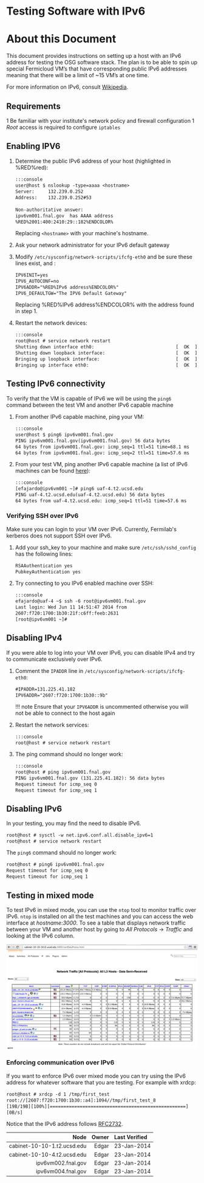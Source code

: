Testing Software with IPv6
==========================


About this Document
===================

This document provides instructions on setting up a host with an IPv6 address for testing the OSG software stack. The plan is to be able to spin up special Fermicloud VM’s that have corresponding public IPv6 addresses meaning that there will be a limit of ~15 VM’s at one time.

For more information on IPv6, consult [Wikipedia](http://en.wikipedia.org/wiki/IPv6).

Requirements
------------

1 Be familiar with your institute's network policy and firewall configuration 1 *Root* access is required to configure `iptables`

Enabling IPV6
-------------

1.  Determine the public IPv6 address of your host (highlighted in %RED%red<span class="twiki-macro ENDCOLOR">): 

        :::console
        user@host $ nslookup -type=aaaa <hostname>
        Server:     132.239.0.252      
        Address:    132.239.0.252#53      
        
        Non-authoritative answer:
        ipv6vm001.fnal.gov  has AAAA address %RED%2001:400:2410:29::182%ENDCOLOR%

    Replacing `<hostname>` with your machine's hostname.

2.  Ask your network administrator for your IPv6 default gateway
3.  Modify `/etc/sysconfig/network-scripts/ifcfg-eth0` and be sure these lines exist, and : 

        IPV6INIT=yes
        IPV6_AUTOCONF=no
        IPV6ADDR="%RED%IPv6 address%ENDCOLOR%"
        IPV6_DEFAULTGW="The IPV6 Default Gateway"

    Replacing %RED%IPv6 address%ENDCOLOR% with the address found in step 1.

4.  Restart the network devices:

        :::console
        root@host # service network restart
        Shutting down interface eth0:                              [  OK  ]
        Shutting down loopback interface:                          [  OK  ]
        Bringing up loopback interface:                            [  OK  ]
        Bringing up interface eth0:                                [  OK  ]

Testing IPv6 connectivity
-------------------------

To verify that the VM is capable of IPv6 we will be using the `ping6` command between the test VM and another IPv6 capable machine

1.  From another IPv6 capable machine, ping your VM:

        :::console
        user@host $ ping6 ipv6vm001.fnal.gov
        PING ipv6vm001.fnal.gov(ipv6vm001.fnal.gov) 56 data bytes
        64 bytes from ipv6vm001.fnal.gov: icmp_seq=1 ttl=51 time=68.1 ms
        64 bytes from ipv6vm001.fnal.gov: icmp_seq=2 ttl=51 time=57.6 ms

2.  From your test VM, ping another IPv6 capable machine (a list of IPv6 machines can be found [here](#Ipv6Vms)):

        :::console
        [efajardo@ipv6vm001 ~]# ping6 uaf-4.t2.ucsd.edu
        PING uaf-4.t2.ucsd.edu(uaf-4.t2.ucsd.edu) 56 data bytes
        64 bytes from uaf-4.t2.ucsd.edu: icmp_seq=1 ttl=51 time=57.6 ms

### Verifying SSH over IPv6

Make sure you can login to your VM over IPv6. Currently, Fermilab's kerberos does not support SSH over IPv6.

1.  Add your ssh\_key to your machine and make sure `/etc/ssh/sshd_config` has the following lines: 

        RSAAuthentication yes
        PubkeyAuthentication yes

2.  Try connecting to you IPv6 enabled machine over SSH: 

        :::console
        efajardo@uaf-4 ~$ ssh -6 root@ipv6vm001.fnal.gov
        Last login: Wed Jun 11 14:51:47 2014 from 2607:f720:1700:1b30:21f:c6ff:feeb:2631
        [root@ipv6vm001 ~]#  

Disabling IPv4
--------------

If you were able to log into your VM over IPv6, you can disable IPv4 and try to communicate exclusively over IPv6.

1.  Comment the `IPADDR` line in `/etc/sysconfig/network-scripts/ifcfg-eth0`:

        #IPADDR=131.225.41.182
        IPV6ADDR="2607:f720:1700:1b30::9b"

    !!! note
        Ensure that your `IPV6ADDR` is uncommented otherwise you will not be able to connect to the host again

2.  Restart the network services: 

        :::console
        root@host # service network restart

3.  The ping command should no longer work: 

        :::console
        root@host # ping ipv6vm001.fnal.gov
        PING ipv6vm001.fnal.gov (131.225.41.182): 56 data bytes
        Request timeout for icmp_seq 0
        Request timeout for icmp_seq 1

Disabling IPv6
--------------

In your testing, you may find the need to disable IPv6.

``` console
root@host # sysctl -w net.ipv6.conf.all.disable_ipv6=1
root@host # service network restart
```

The `ping6` command should no longer work: 

``` console
root@host # ping6 ipv6vm001.fnal.gov
Request timeout for icmp_seq 0
Request timeout for icmp_seq 1
```

Testing in mixed mode
---------------------

To test IPv6 in mixed mode, you can use the `ntop` tool to monitor traffic over IPv6. `ntop` is installed on all the test machines and you can access the web interface at *hostname:3000*. To see a table that displays network traffic between your VM and another host by going to *All Protocols* -> *Traffic* and looking at the IPv6 column.

![NTP-web](../images/ipv6-testing.png)

### Enforcing communication over IPv6

If you want to enforce IPv6 over mixed mode you can try using the IPv6 address for whatever software that you are testing. For example with xrdcp:

``` console
root@host # xrdcp -d 1 /tmp/first_test root://[2607:f720:1700:1b30::a4]:1094//tmp/first_test_8
[19B/19B][100%][==================================================][0B/s] 
```

Notice that the IPv6 address follows [RFC2732](http://www.ietf.org/rfc/rfc2732.txt).

| Node|  Owner| Last Verified |
|----------------------------:|------:|:--------------|
|  cabinet-10-10-1.t2.ucsd.edu|  Edgar| 23-Jan-2014   |
|  cabinet-10-10-4.t2.ucsd.edu|  Edgar| 23-Jan-2014   |
|           ipv6vm002.fnal.gov|  Edgar| 23-Jan-2014   |
|           ipv6vm004.fnal.gov|  Edgar| 23-Jan-2014   |


